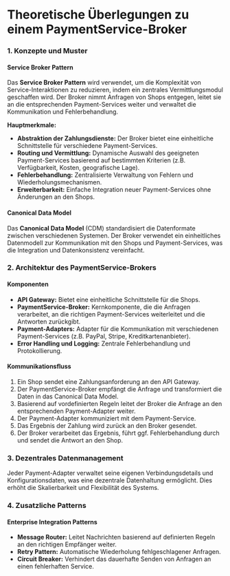 # Theoretische Überlegungen zu einem PaymentService-Broker

### 1. Konzepte und Muster

#### Service Broker Pattern
Das **Service Broker Pattern** wird verwendet, um die Komplexität von Service-Interaktionen zu reduzieren, indem ein zentrales Vermittlungsmodul geschaffen wird. Der Broker nimmt Anfragen von Shops entgegen, leitet sie an die entsprechenden Payment-Services weiter und verwaltet die Kommunikation und Fehlerbehandlung.

**Hauptmerkmale:**
- **Abstraktion der Zahlungsdienste:** Der Broker bietet eine einheitliche Schnittstelle für verschiedene Payment-Services.
- **Routing und Vermittlung:** Dynamische Auswahl des geeigneten Payment-Services basierend auf bestimmten Kriterien (z.B. Verfügbarkeit, Kosten, geografische Lage).
- **Fehlerbehandlung:** Zentralisierte Verwaltung von Fehlern und Wiederholungsmechanismen.
- **Erweiterbarkeit:** Einfache Integration neuer Payment-Services ohne Änderungen an den Shops.

#### Canonical Data Model
Das **Canonical Data Model** (CDM) standardisiert die Datenformate zwischen verschiedenen Systemen. Der Broker verwendet ein einheitliches Datenmodell zur Kommunikation mit den Shops und Payment-Services, was die Integration und Datenkonsistenz vereinfacht.

### 2. Architektur des PaymentService-Brokers

#### Komponenten
- **API Gateway:** Bietet eine einheitliche Schnittstelle für die Shops.
- **PaymentService-Broker:** Kernkomponente, die die Anfragen verarbeitet, an die richtigen Payment-Services weiterleitet und die Antworten zurückgibt.
- **Payment-Adapters:** Adapter für die Kommunikation mit verschiedenen Payment-Services (z.B. PayPal, Stripe, Kreditkartenanbieter).
- **Error Handling und Logging:** Zentrale Fehlerbehandlung und Protokollierung.

#### Kommunikationsfluss
1. Ein Shop sendet eine Zahlungsanforderung an den API Gateway.
2. Der PaymentService-Broker empfängt die Anfrage und transformiert die Daten in das Canonical Data Model.
3. Basierend auf vordefinierten Regeln leitet der Broker die Anfrage an den entsprechenden Payment-Adapter weiter.
4. Der Payment-Adapter kommuniziert mit dem Payment-Service.
5. Das Ergebnis der Zahlung wird zurück an den Broker gesendet.
6. Der Broker verarbeitet das Ergebnis, führt ggf. Fehlerbehandlung durch und sendet die Antwort an den Shop.

### 3. Dezentrales Datenmanagement
Jeder Payment-Adapter verwaltet seine eigenen Verbindungsdetails und Konfigurationsdaten, was eine dezentrale Datenhaltung ermöglicht. Dies erhöht die Skalierbarkeit und Flexibilität des Systems.

### 4. Zusatzliche Patterns

#### Enterprise Integration Patterns
- **Message Router:** Leitet Nachrichten basierend auf definierten Regeln an den richtigen Empfänger weiter.
- **Retry Pattern:** Automatische Wiederholung fehlgeschlagener Anfragen.
- **Circuit Breaker:** Verhindert das dauerhafte Senden von Anfragen an einen fehlerhaften Service.
